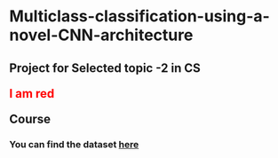 # Multiclass-classification-using-a-novel-CNN-architecture
## Project for Selected topic -2 in CS <p style="color:red;">I am red</p> Course
### You can find the dataset <a href="https://drive.google.com/drive/folders/1F2jmLwFdt_mHFAAw6DpxdPVIkAyYxoZt?usp=sharing">here</a>
